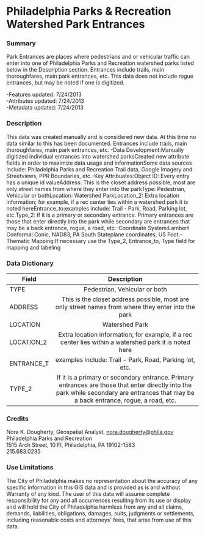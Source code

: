 # Philadelphia Parks & Recreation Watershed Park Entrances

### Summary  

Park Entrances are places where pedestrians and or vehicular traffic can enter into one of Philadelphia Parks and Recreation watershed parks listed below in the Description section. Entrances include trails, main thoroughfares, main park entrances, etc. This data does not include rogue entrances, but may be noted if one is digitized.  
  
-Features updated: 7/24/2013   
-Attributes updated: 7/24/2013   
-Metadata updated: 7/24/2013   


### Description  

This data was created manually and is considered new data. At this time no data similar to this has been documented. Entrances include trails, main thoroughfares, main park entrances, etc. -Data Development:Manually digitized individual entrances into watershed parksCreated new attribute fields in order to maximize data usage and informationSome data sources include: Philadelphia Parks and Recreation Trail data, Google Imagery and Streetviews, PPR Boundaries, etc.-Key Attribuates:Object ID: Every entry has a unique id valueAddress: This is the closet address possible, most are only street names from where they enter into the parkType: Pedestrian, Vehicular or bothLocation: Watershed ParkLocation_2: Extra location information; for example, if a rec center lies within a watershed park it is noted hereEntrance_to:examples include: Trail - Park, Road, Parking lot, etc.Type_2: If it is a primary or secondary entrance. Primary entrances are those that enter directly into the park while secondary are entrances that may be a back entrance, rogue, a road, etc.-Coordinate System:Lambert Conformal Conic, NAD83, PA South Stateplane coordinates, US Foot.-Thematic Mapping:If necessary use the Type_2, Entrance_to, Type field for mapping and labeling  

### Data Dictionary

| Field | Description  
| ----- | :----------:  
| TYPE | Pedestrian, Vehicular or both 
| ADDRESS | This is the closet address possible, most are only street names from where they enter into the park 
| LOCATION | Watershed Park 
| LOCATION_2 | Extra location information; for example, if a rec center lies within a watershed park it is noted here 
| ENTRANCE_T | examples include: Trail - Park, Road, Parking lot, etc. 
| TYPE_2 | If it is a primary or secondary entrance. Primary entrances are those that enter directly into the park while secondary are entrances that may be a back entrance, rogue, a road, etc. 


### Credits  

Nora K. Dougherty, Geospatial Analyst, nora.dougherty@phila.gov
Philadelphia Parks and Recreation  
1515 Arch Street, 10 Fl, Philadelphia, PA  19102-1583  
215.683.0235 

### Use Limitations  

The City of Philadelphia makes no representation about the accuracy of any specific information in this GIS data and is provided as is and without Warranty of any kind. The user of this data will assume complete responsibility for any and all occurrences resulting from its use or display and will hold the City of Philadelphia harmless from any and all claims, demands, liabilities, obligations, damages, suits, judgments or settlements, including reasonable costs and attorneys' fees, that arise from use of this data.